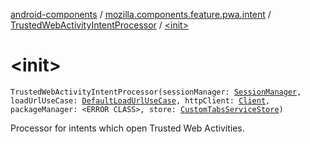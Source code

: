 [android-components](../../index.md) / [mozilla.components.feature.pwa.intent](../index.md) / [TrustedWebActivityIntentProcessor](index.md) / [&lt;init&gt;](./-init-.md)

# &lt;init&gt;

`TrustedWebActivityIntentProcessor(sessionManager: `[`SessionManager`](../../mozilla.components.browser.session/-session-manager/index.md)`, loadUrlUseCase: `[`DefaultLoadUrlUseCase`](../../mozilla.components.feature.session/-session-use-cases/-default-load-url-use-case/index.md)`, httpClient: `[`Client`](../../mozilla.components.concept.fetch/-client/index.md)`, packageManager: <ERROR CLASS>, store: `[`CustomTabsServiceStore`](../../mozilla.components.feature.customtabs.store/-custom-tabs-service-store/index.md)`)`

Processor for intents which open Trusted Web Activities.

